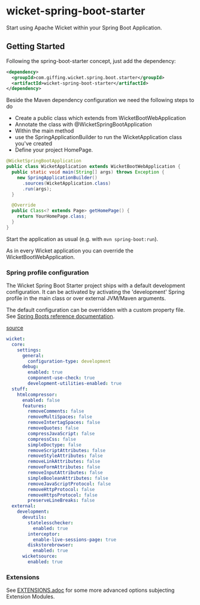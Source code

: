 # wicket-spring-boot-starter

Start using Apache Wicket within your Spring Boot Application.

## Getting Started

Following the spring-boot-starter concept, just add the dependency:

```xml
<dependency>
  <groupId>com.giffing.wicket.spring.boot.starter</groupId>
  <artifactId>wicket-spring-boot-starter</artifactId>
</dependency>
```

Beside the Maven dependency configuration we need the following steps to do

* Create a public class which extends from WicketBootWebApplication
* Annotate the class with @WicketSpringBootApplication
* Within the main method
* use the SpringApplicationBuilder to run the WicketApplication class you've created
* Define your project HomePage.


```java
@WicketSpringBootApplication
public class WicketApplication extends WicketBootWebApplication {
  public static void main(String[] args) throws Exception {
    new SpringApplicationBuilder()
      .sources(WicketApplication.class)
      .run(args);
  }

  @Override
  public Class<? extends Page> getHomePage() {
    return YourHomePage.class;
  }
}
```

Start the application as usual (e.g. with `mvn spring-boot:run`).

As in every Wicket application you can override the WicketBootWebApplication.

### Spring profile configuration

The Wicket Spring Boot Starter project ships with a default development configuration.
It can be activated by activating the 'development' Spring profile in the main class or over
external JVM/Maven arguments.

The default configuration can be overridden with a custom property file. See [Spring Boots reference documentation](http://docs.spring.io/spring-boot/docs/current/reference/htmlsingle/#boot-features-external-config).

[source](wicket-spring-boot-starter/src/main/resources/application-development.yml)
```yml
wicket:
  core:
    settings:
      general:
        configuration-type: development
      debug:
        enabled: true
        component-use-check: true
        development-utilities-enabled: true
  stuff:
    htmlcompressor:
      enabled: false
      features:
        removeComments: false
        removeMultiSpaces: false
        removeIntertagSpaces: false
        removeQuotes: false
        compressJavaScript: false
        compressCss: false
        simpleDoctype: false
        removeScriptAttributes: false
        removeStyleAttributes: false
        removeLinkAttributes: false
        removeFormAttributes: false
        removeInputAttributes: false
        simpleBooleanAttributes: false
        removeJavaScriptProtocol: false
        removeHttpProtocol: false
        removeHttpsProtocol: false
        preserveLineBreaks: false
  external:
    development:
      devutils:
        statelesschecker:
          enabled: true
        interceptor:
          enable-live-sessions-page: true
        diskstorebrowser:
          enabled: true
      wicketsource:
        enabled: true
```

### Extensions

See [EXTENSIONS.adoc](EXTENSIONS.adoc) for some more advanced options subjecting
Extension Modules.
